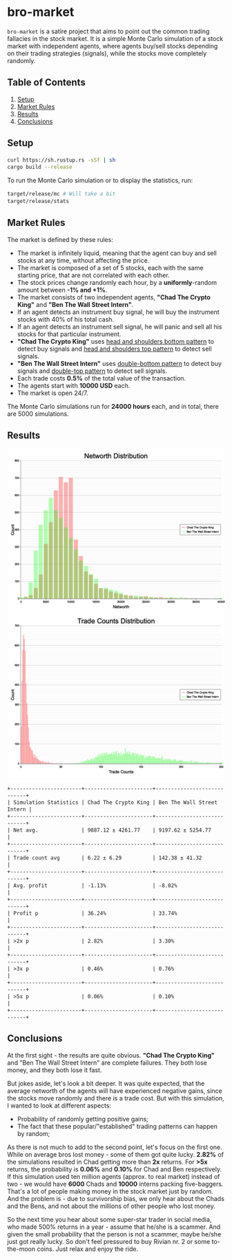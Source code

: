 # bro-market

`bro-market` is a satire project that aims to point out the common trading fallacies in the stock market. It is a simple
Monte Carlo simulation of a stock market with independent agents, where agents buy/sell stocks depending on their
trading strategies (signals), while the stocks move completely randomly.

## Table of Contents

1. [Setup](#setup)
2. [Market Rules](#market-rules)
3. [Results](#results)
4. [Conclusions](#conclusions)

## Setup

```bash
curl https://sh.rustup.rs -sSf | sh
cargo build --release
```

To run the Monte Carlo simulation or to display the statistics, run:

```bash
target/release/mc # Will take a bit
target/release/stats
```

## Market Rules

The market is defined by these rules:

- The market is infinitely liquid, meaning that the agent can buy and sell stocks at any time, without affecting the
  price.
- The market is composed of a set of 5 stocks, each with the same starting price, that are not correlated with each
  other.
- The stock prices change randomly each hour, by a **uniformly**-random amount between **-1% and +1%**.
- The market consists of two independent agents, **"Chad The Crypto King"** and **"Ben The Wall Street Intern"**.
- If an agent detects an instrument buy signal, he will buy the instrument stocks with 40% of his total cash.
- If an agent detects an instrument sell signal, he will panic and sell all his stocks for that particular instrument.
- **"Chad The Crypto King"**
  uses [head and shoulders bottom pattern](https://en.wikipedia.org/wiki/Head_and_shoulders_(chart_pattern)#Head_and_shoulders_bottom)
  to detect buy signals
  and [head and shoulders top pattern](https://en.wikipedia.org/wiki/Head_and_shoulders_(chart_pattern)#Head_and_shoulders_top)
  to detect sell signals.
- **"Ben The Wall Street Intern"**
  uses [double-bottom pattern](https://en.wikipedia.org/wiki/Double_top_and_double_bottom#Double_bottom) to detect buy
  signals and [double-top pattern](https://en.wikipedia.org/wiki/Double_top_and_double_bottom#Double_top) to detect sell
  signals.
- Each trade costs **0.5%** of the total value of the transaction.
- The agents start with **10000 USD** each.
- The market is open 24/7.

The Monte Carlo simulations run for **24000 hours** each, and in total, there are 5000 simulations.

## Results

![Network distribution](generated/networth.png)
![Trade count distribution](generated/trade_count.png)

```
+-----------------------+----------------------+----------------------------+
| Simulation Statistics | Chad The Crypto King | Ben The Wall Street Intern |
+-----------------------+----------------------+----------------------------+
| Net avg.              | 9887.12 ± 4261.77    | 9197.62 ± 5254.77          |
+-----------------------+----------------------+----------------------------+
| Trade count avg       | 6.22 ± 6.29          | 142.38 ± 41.32             |
+-----------------------+----------------------+----------------------------+
| Avg. profit           | -1.13%               | -8.02%                     |
+-----------------------+----------------------+----------------------------+
| Profit p              | 36.24%               | 33.74%                     |
+-----------------------+----------------------+----------------------------+
| >2x p                 | 2.82%                | 3.30%                      |
+-----------------------+----------------------+----------------------------+
| >3x p                 | 0.46%                | 0.76%                      |
+-----------------------+----------------------+----------------------------+
| >5x p                 | 0.06%                | 0.10%                      |
+-----------------------+----------------------+----------------------------+
```

## Conclusions

At the first sight - the results are quite obvious. **"Chad The Crypto King"** and "Ben The Wall Street
Intern" are complete failures. They both lose money, and they both lose it fast.

But jokes aside, let's look a bit deeper. It was quite expected, that the average networth of the agents will have
experienced negative gains, since the stocks move randomly and there is a trade cost. But with this simulation,
I wanted to look at different aspects:

- Probability of randomly getting positive gains;
- The fact that these popular/"established" trading patterns can happen by random;

As there is not much to add to the second point, let's focus on the first one. While on average bros lost money - some
of them got quite lucky. **2.82%** of the simulations resulted in Chad getting more than **2x** returns. For **>5x**
returns, the probability is **0.06%** and **0.10%** for Chad and Ben respectively. If this
simulation used ten million agents (approx. to real market) instead of two - we would have **6000** Chads
and **10000** interns packing five-baggers. That's a lot of people making money in the stock market just by
random. And the problem is - due to survivorship bias, we only hear about the Chads and the Bens, and not about the
millions of other people who lost money.

So the next time you hear about some super-star trader in social media, who made 500% returns in a year - assume that
he/she is a scammer. And given the small probability that the person is not a scammer, maybe he/she just got really
lucky. So don't feel pressured to buy Rivian nr. 2 or some to-the-moon coins. Just relax and enjoy the ride.
